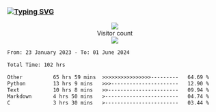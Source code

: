 ### <a href="https://git.io/typing-svg"><img src="https://readme-typing-svg.herokuapp.com?font=Fira+Code&pause=1000&width=435&lines=+Hi+%F0%9F%91%8B+There+is+Chenghow" alt="Typing SVG" /></a>
<p align="center"> 
  <img src="https://github-readme-stats.vercel.app/api?username=chenghow&show_icons=true"><br>
  Visitor count<br>
  <img src="https://profile-counter.glitch.me/chenghow/count.svg">
</p>

<!--START_SECTION:waka-->

```txt
From: 23 January 2023 - To: 01 June 2024

Total Time: 102 hrs

Other          65 hrs 59 mins  >>>>>>>>>>>>>>>>---------   64.69 %
Python         13 hrs 9 mins   >>>----------------------   12.90 %
Text           10 hrs 8 mins   >>-----------------------   09.94 %
Markdown       4 hrs 50 mins   >------------------------   04.74 %
C              3 hrs 30 mins   >------------------------   03.44 %
```

<!--END_SECTION:waka-->
